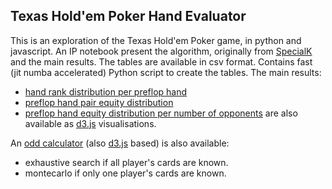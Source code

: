 ## Texas Hold'em Poker Hand Evaluator ##

This is an exploration of the Texas Hold'em Poker game, in python and javascript.
An IP notebook present the algorithm, originally from [SpecialK](http://specialk-coding.blogspot.fr/2010/04/texas-holdem-7-card-evaluator_23.html) and the main results.
The tables are available in csv format.
Contains fast (jit numba accelerated) Python script to create the tables.
The main results:
+ [hand rank distribution per preflop hand](http://oscar6echo.github.io/Poker2/viz/one_preflop_hand/index.html)
+ [preflop hand pair equity distribution](http://oscar6echo.github.io/Poker2/viz/two_preflop_hand/index.html)
+ [preflop hand equity distribution per number of opponents](http://oscar6echo.github.io/Poker2/viz/one_preflop_hand_montecarlo/index.html)
are also available as [d3.js](http://d3js.org) visualisations.

An [odd calculator](http://oscar6echo.github.io/Poker2/viz/game/index.html) (also [d3.js](http://d3js.org) based) is also available:
+ exhaustive search if all player's cards are known.
+ montecarlo if only one player's cards are known.

